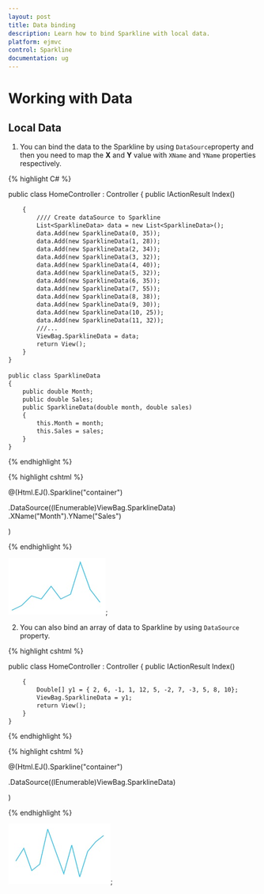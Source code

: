 ```yaml
---
layout: post
title: Data binding
description: Learn how to bind Sparkline with local data.
platform: ejmvc
control: Sparkline
documentation: ug
---
```


# Working with Data

## Local Data

1. You can bind the data to the Sparkline by using `DataSource`property and then you need to map the **X** and **Y** value with `XName` and `YName` properties respectively.

{% highlight C# %}

public class HomeController : Controller
    {
         public IActionResult Index()

        {    
            //// Create dataSource to Sparkline
            List<SparklineData> data = new List<SparklineData>();
            data.Add(new SparklineData(0, 35));
            data.Add(new SparklineData(1, 28));
            data.Add(new SparklineData(2, 34));
            data.Add(new SparklineData(3, 32));
            data.Add(new SparklineData(4, 40));
            data.Add(new SparklineData(5, 32));
            data.Add(new SparklineData(6, 35));
            data.Add(new SparklineData(7, 55));
            data.Add(new SparklineData(8, 38));
            data.Add(new SparklineData(9, 30));
            data.Add(new SparklineData(10, 25));
            data.Add(new SparklineData(11, 32));
            ///...
            ViewBag.SparklineData = data;
            return View();
        }
    }

    public class SparklineData
    {
        public double Month;
        public double Sales;
        public SparklineData(double month, double sales)
        {
            this.Month = month;
            this.Sales = sales;
        }
    }

{% endhighlight %}

{% highlight cshtml %}

@(Html.EJ().Sparkline("container")

.DataSource((IEnumerable<object>)ViewBag.SparklineData)
.XName("Month").YName("Sales")
 
 )

{% endhighlight %}

![](Working-with-Data_images/Working-with-Data_img1.png); 

2. You can also bind an array of data to Sparkline by using `DataSource` property.  

{% highlight cshtml %}

public class HomeController : Controller
    {
         public IActionResult Index()

        {    
            Double[] y1 = { 2, 6, -1, 1, 12, 5, -2, 7, -3, 5, 8, 10};
            ViewBag.SparklineData = y1;
            return View();
        }
    }

{% endhighlight %}

{% highlight cshtml %}

@(Html.EJ().Sparkline("container")

.DataSource((IEnumerable<object>)ViewBag.SparklineData)
 
 )

{% endhighlight %}


![](Working-with-Data_images/Working-with-Data_img2.png); 


